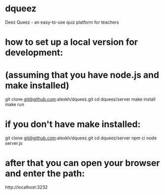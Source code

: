 # dqueez
Deez Queez - an easy-to-use quiz platform for teachers

# how to set up a local version for development:
# (assuming that you have node.js and make installed)
git clone git@github.com:alexkh/dqueez.git
cd dqueez/server
make install
make run

# if you don't have make installed:
git clone git@github.com:alexkh/dqueez.git
cd dqueez/server
npm ci
node server.js

# after that you can open your browser and enter the path:
http://localhost:3232

